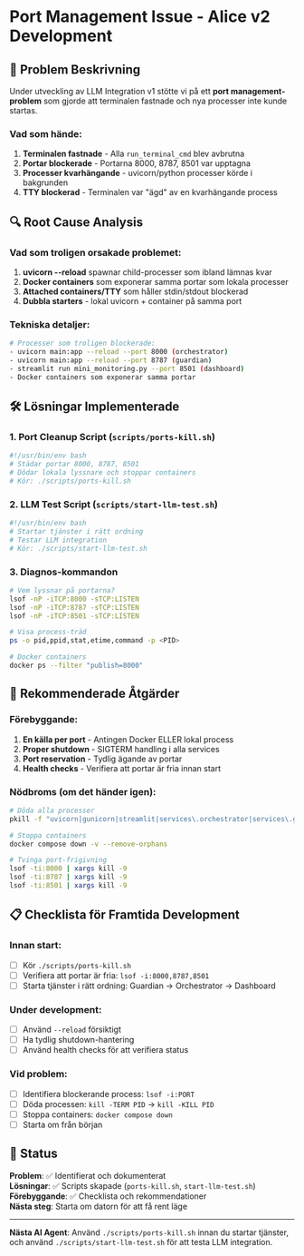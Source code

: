 # Port Management Issue - Alice v2 Development

## 🚨 Problem Beskrivning

Under utveckling av LLM Integration v1 stötte vi på ett **port management-problem** som gjorde att terminalen fastnade och nya processer inte kunde startas.

### Vad som hände:
1. **Terminalen fastnade** - Alla `run_terminal_cmd` blev avbrutna
2. **Portar blockerade** - Portarna 8000, 8787, 8501 var upptagna
3. **Processer kvarhängande** - uvicorn/python processer körde i bakgrunden
4. **TTY blockerad** - Terminalen var "ägd" av en kvarhängande process

## 🔍 Root Cause Analysis

### Vad som troligen orsakade problemet:
1. **uvicorn --reload** spawnar child-processer som ibland lämnas kvar
2. **Docker containers** som exponerar samma portar som lokala processer
3. **Attached containers/TTY** som håller stdin/stdout blockerad
4. **Dubbla starters** - lokal uvicorn + container på samma port

### Tekniska detaljer:
```bash
# Processer som troligen blockerade:
- uvicorn main:app --reload --port 8000 (orchestrator)
- uvicorn main:app --reload --port 8787 (guardian)  
- streamlit run mini_monitoring.py --port 8501 (dashboard)
- Docker containers som exponerar samma portar
```

## 🛠️ Lösningar Implementerade

### 1. Port Cleanup Script (`scripts/ports-kill.sh`)
```bash
#!/usr/bin/env bash
# Städar portar 8000, 8787, 8501
# Dödar lokala lyssnare och stoppar containers
# Kör: ./scripts/ports-kill.sh
```

### 2. LLM Test Script (`scripts/start-llm-test.sh`)
```bash
#!/usr/bin/env bash
# Startar tjänster i rätt ordning
# Testar LLM integration
# Kör: ./scripts/start-llm-test.sh
```

### 3. Diagnos-kommandon
```bash
# Vem lyssnar på portarna?
lsof -nP -iTCP:8000 -sTCP:LISTEN
lsof -nP -iTCP:8787 -sTCP:LISTEN  
lsof -nP -iTCP:8501 -sTCP:LISTEN

# Visa process-träd
ps -o pid,ppid,stat,etime,command -p <PID>

# Docker containers
docker ps --filter "publish=8000"
```

## 🚀 Rekommenderade Åtgärder

### Förebyggande:
1. **En källa per port** - Antingen Docker ELLER lokal process
2. **Proper shutdown** - SIGTERM handling i alla services
3. **Port reservation** - Tydlig ägande av portar
4. **Health checks** - Verifiera att portar är fria innan start

### Nödbroms (om det händer igen):
```bash
# Döda alla processer
pkill -f "uvicorn|gunicorn|streamlit|services\.orchestrator|services\.guardian"

# Stoppa containers
docker compose down -v --remove-orphans

# Tvinga port-frigivning
lsof -ti:8000 | xargs kill -9
lsof -ti:8787 | xargs kill -9  
lsof -ti:8501 | xargs kill -9
```

## 📋 Checklista för Framtida Development

### Innan start:
- [ ] Kör `./scripts/ports-kill.sh`
- [ ] Verifiera att portar är fria: `lsof -i:8000,8787,8501`
- [ ] Starta tjänster i rätt ordning: Guardian → Orchestrator → Dashboard

### Under development:
- [ ] Använd `--reload` försiktigt
- [ ] Ha tydlig shutdown-hantering
- [ ] Använd health checks för att verifiera status

### Vid problem:
- [ ] Identifiera blockerande process: `lsof -i:PORT`
- [ ] Döda processen: `kill -TERM PID` → `kill -KILL PID`
- [ ] Stoppa containers: `docker compose down`
- [ ] Starta om från början

## 🎯 Status

**Problem**: ✅ Identifierat och dokumenterat  
**Lösningar**: ✅ Scripts skapade (`ports-kill.sh`, `start-llm-test.sh`)  
**Förebyggande**: ✅ Checklista och rekommendationer  
**Nästa steg**: Starta om datorn för att få rent läge

---

**Nästa AI Agent**: Använd `./scripts/ports-kill.sh` innan du startar tjänster, och använd `./scripts/start-llm-test.sh` för att testa LLM integration.
